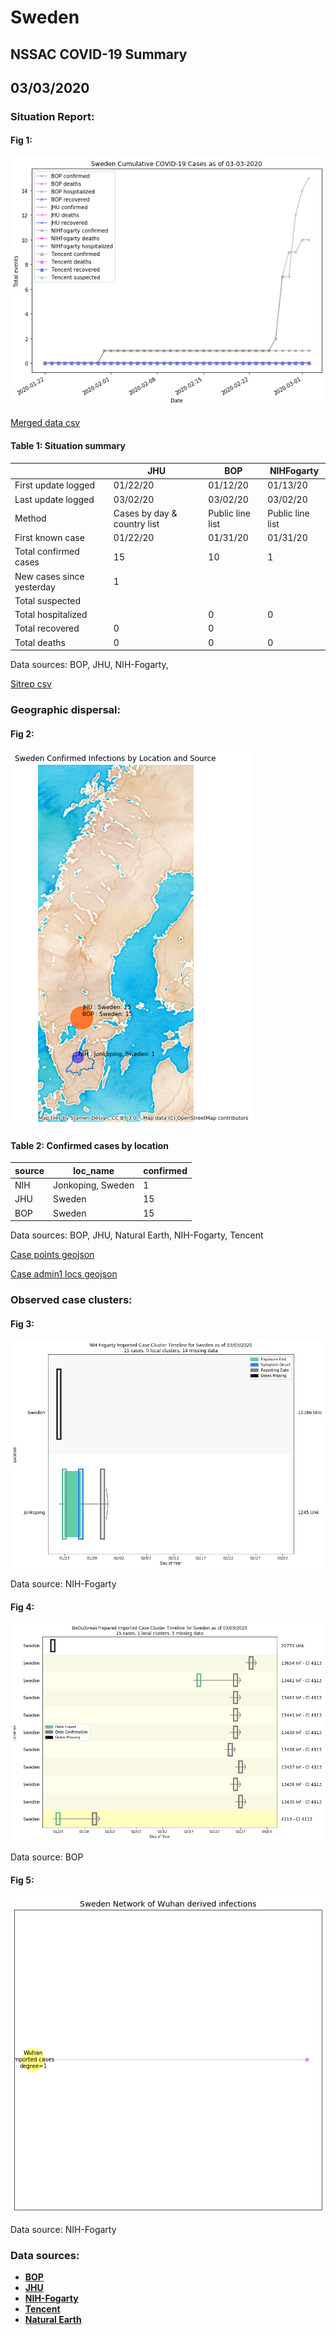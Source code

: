 # Sweden
## NSSAC COVID-19 Summary
## 03/03/2020



### Situation Report:
#### Fig 1:
![Sweden cases](../merged_histories/Sweden_merged_histories.png)

[Merged data csv](https://github.com/SchlittDataSci/SchlittDataSci.github.io/blob/master/data/tables/Sweden_merged_daily.csv)

#### Table 1: Situation summary


|                           | JHU                         | BOP              | NIHFogarty       |
|---------------------------|-----------------------------|------------------|------------------|
| First update logged       | 01/22/20                    | 01/12/20         | 01/13/20         |
| Last update logged        | 03/02/20                    | 03/02/20         | 03/02/20         |
| Method                    | Cases by day & country list | Public line list | Public line list |
| First known case          | 01/22/20                    | 01/31/20         | 01/31/20         |
| Total confirmed cases     | 15                          | 10               | 1                |
| New cases since yesterday | 1                           |                  |                  |
| Total suspected           |                             |                  |                  |
| Total hospitalized        |                             | 0                | 0                |
| Total recovered           | 0                           | 0                |                  |
| Total deaths              | 0                           | 0                | 0                |

Data sources: BOP, JHU, NIH-Fogarty, 


[Sitrep csv](https://github.com/SchlittDataSci/SchlittDataSci.github.io/blob/master/data/tables/Sweden_sitrep.csv)

### Geographic dispersal:
#### Fig 2:
![Sweden mapped](../case_locs/Sweden_case_locs.png)

#### Table 2: Confirmed cases by location


| source   | loc_name          |   confirmed |
|----------|-------------------|-------------|
| NIH      | Jonkoping, Sweden |           1 |
| JHU      | Sweden            |          15 |
| BOP      | Sweden            |          15 |

Data sources: BOP, JHU, Natural Earth, NIH-Fogarty, Tencent


[Case points geojson](https://github.com/SchlittDataSci/SchlittDataSci.github.io/blob/master/data/shapes/Sweden_case_locs.geojson)

[Case admin1 locs geojson](https://github.com/SchlittDataSci/SchlittDataSci.github.io/blob/master/data/shapes/Sweden_admin1_locs.geojson)

### Observed case clusters:
#### Fig 3:
![Sweden cases](../cluster_analysis/Sweden_imported_cases_NIHFogarty.png)



Data source: NIH-Fogarty


#### Fig 4:
![Sweden cases](../cluster_analysis/Sweden_imported_cases_BOP.png)



Data source: BOP


#### Fig 5:
![Sweden network](../autochthonous_networks/Sweden_network.png)



Data source: NIH-Fogarty


### Data sources:
* **[BOP](https://github.com/beoutbreakprepared/nCoV2019)**
* **[JHU](https://github.com/CSSEGISandData/COVID-19)** 
* **[NIH-Fogarty](https://docs.google.com/spreadsheets/d/1jS24DjSPVWa4iuxuD4OAXrE3QeI8c9BC1hSlqr-NMiU/edit#gid=1187587451)** 
* **[Tencent](https://news.qq.com/zt2020/page/feiyan.htm)**
* **[Natural Earth](https://www.naturalearthdata.com/forums/forum/natural-earth-map-data/cultural-vectors/admin-1-states-provinces-and-their-boundaries/)**

<!-- Global site tag (gtag.js) - Google Analytics -->
<script async src="https://www.googletagmanager.com/gtag/js?id=UA-158816269-1"></script>
<script>
  window.dataLayer = window.dataLayer || [];
  function gtag(){dataLayer.push(arguments);}
  gtag('js', new Date());

  gtag('config', 'UA-158816269-1');
</script>